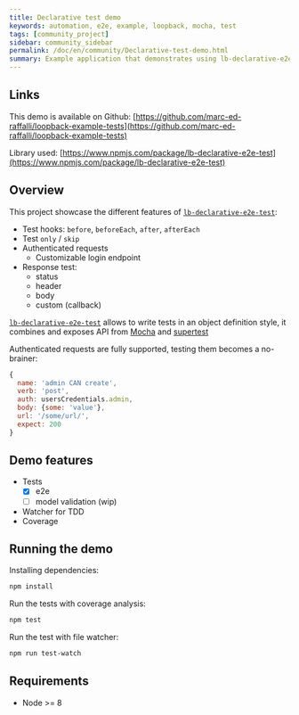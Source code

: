 ```yaml
---
title: Declarative test demo
keywords: automation, e2e, example, loopback, mocha, test
tags: [community_project]
sidebar: community_sidebar
permalink: /doc/en/community/Declarative-test-demo.html
summary: Example application that demonstrates using lb-declarative-e2e-test to write tests in an object definition style.
---
```


## Links

This demo is available on Github:
[https://github.com/marc-ed-raffalli/loopback-example-tests](https://github.com/marc-ed-raffalli/loopback-example-tests)

Library used:
[https://www.npmjs.com/package/lb-declarative-e2e-test](https://www.npmjs.com/package/lb-declarative-e2e-test)

## Overview

This project showcase the different features of [`lb-declarative-e2e-test`](https://www.npmjs.com/package/lb-declarative-e2e-test):
- Test hooks: `before`, `beforeEach`, `after`, `afterEach`
- Test `only` / `skip`
- Authenticated requests
  - Customizable login endpoint
- Response test:
  - status
  - header
  - body
  - custom (callback)

[`lb-declarative-e2e-test`](https://www.npmjs.com/package/lb-declarative-e2e-test) allows to write tests in an object definition style, 
it combines and exposes API from [Mocha](https://mochajs.org/) and [supertest](https://github.com/visionmedia/supertest)

Authenticated requests are fully supported, testing them becomes a no-brainer:  

```js
{
  name: 'admin CAN create',
  verb: 'post',
  auth: usersCredentials.admin,
  body: {some: 'value'},
  url: '/some/url/',
  expect: 200
}
```

## Demo features

- Tests
  - [x] e2e
  - [ ] model validation (wip)
- Watcher for TDD
- Coverage

## Running the demo

Installing dependencies:

```bash
npm install
```

Run the tests with coverage analysis:

```bash
npm test
```

Run the test with file watcher:

```bash
npm run test-watch
```

## Requirements

- Node >= 8
